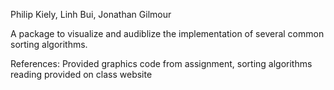 Philip Kiely, Linh Bui, Jonathan Gilmour

A package to visualize and audiblize the implementation of several common sorting algorithms.

References: Provided graphics code from assignment, sorting algorithms reading provided on class website